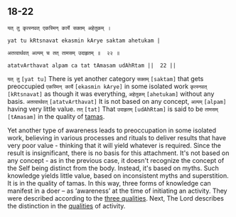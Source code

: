 ## 18-22


```shloka-sa
यत् तु कृत्स्नवत् एकस्मिन् कार्ये सक्तम् अहेतुकम् ।
```
```shloka-sa-hk
yat tu kRtsnavat ekasmin kArye saktam ahetukam |
```
```shloka-sa
अतत्वार्थवत् अल्पम् च तत् तामसम् उदाहृतम् ॥  २२ ॥
```
```shloka-sa-hk
atatvArthavat alpam ca tat tAmasam udAhRtam ||  22 ||
```

`यत् तु` `[yat tu]` There is yet another category `सक्तम्` `[saktam]` that gets preoccupied `एकस्मिन् कार्ये` `[ekasmin kArye]` in some isolated work `कृत्स्नवत्` `[kRtsnavat]` as though it was everything, `अहेतुकम्` `[ahetukam]` without any basis. `अतत्वार्थवत्` `[atatvArthavat]` It is not based on any concept, `अल्पम्` `[alpam]` having very little value. `तत्` `[tat]` That `उदाहृतम्` `[udAhRtam]` is said to be `तामसम्` `[tAmasam]` in the quality of [tamas](tamas).

Yet another type of awareness leads to preoccupation in some isolated work, believing in various processes and rituals to deliver results that have very poor value - thinking that it will yield whatever is required. 
Since the result is insignificant, there is no basis for this attachment. It's not based on any concept - as in the previous case, it doesn't recognize the concept of the Self being distinct from the body. Instead, it's based on myths. 
Such knowledge yields little value, based on inconsistent myths and superstition. It is in the quality of tamas.
In this way, three forms of knowledge can manifest in a doer – as ‘awareness’ at the time of initiating an activity. They were described according to the [three qualities](satva_rajas_tamas).
Next, The Lord describes the distinction in the [qualities](satva_rajas_tamas_effects) of activity.

